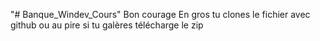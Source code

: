 "# Banque_Windev_Cours" 
Bon courage
En gros tu clones le fichier avec github ou au pire si tu galères télécharge le zip
